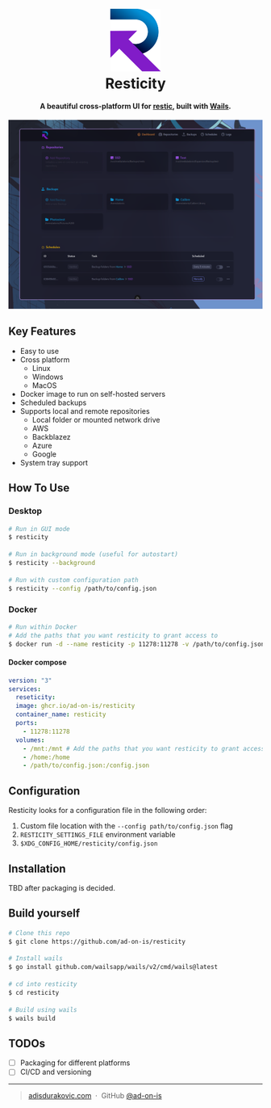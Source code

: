 <h1 align="center">
  <br>
  <a href="https://github.com/ad-on-is/resticity"><img src="./images/resticity-logo.svg" alt="Resticity" width="100"></a>
  <br>
  Resticity
  <br>
</h1>

<h4 align="center">A beautiful cross-platform UI for <a href="https://restic.readthedocs.io/en/stable/" target="_blank">restic</a>, built with <a href="https://wails.io" target="_blank">Wails</a>.</h4>

![screenshot](./images/resticity_screenshot.png)

## Key Features

- Easy to use
- Cross platform
  - Linux
  - Windows
  - MacOS
- Docker image to run on self-hosted servers
- Scheduled backups
- Supports local and remote repositories
  - Local folder or mounted network drive
  - AWS
  - Backblazez
  - Azure
  - Google
- System tray support

## How To Use

### Desktop

```bash
# Run in GUI mode
$ resticity

# Run in background mode (useful for autostart)
$ resticity --background

# Run with custom configuration path
$ resticity --config /path/to/config.json
```

### Docker

```bash
# Run within Docker
# Add the paths that you want resticity to grant access to
$ docker run -d --name resticity -p 11278:11278 -v /path/to/config.json:/config.json -v /mnt:/mnt -v /home:/home ghcr.io/ad-on-is/resticity
```

#### Docker compose

```yaml
version: "3"
services:
  reseticity:
  image: ghcr.io/ad-on-is/resticity
  container_name: resticity
  ports:
    - 11278:11278
  volumes:
    - /mnt:/mnt # Add the paths that you want resticity to grant access to
    - /home:/home
    - /path/to/config.json:/config.json
```

## Configuration

Resticity looks for a configuration file in the following order:

1. Custom file location with the `--config path/to/config.json` flag
2. `RESTICITY_SETTINGS_FILE` environment variable
3. `$XDG_CONFIG_HOME/resticity/config.json`

## Installation

TBD after packaging is decided.

## Build yourself

```bash
# Clone this repo
$ git clone https://github.com/ad-on-is/resticity

# Install wails
$ go install github.com/wailsapp/wails/v2/cmd/wails@latest

# cd into resticity
$ cd resticity

# Build using wails
$ wails build
```

## TODOs

- [ ] Packaging for different platforms
- [ ] CI/CD and versioning

---

> [adisdurakovic.com](https://adisdurakovic.com) &nbsp;&middot;&nbsp;
> GitHub [@ad-on-is](https://github.com/ad-on-is)
